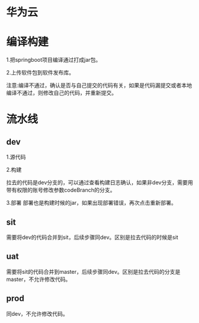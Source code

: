 # 华为云

# 编译构建
1.把springboot项目编译通过打成jar包。

2.上传软件包到软件发布库。

注意:编译不通过，确认是否与自己提交的代码有关，如果是代码漏提交或者本地编译不通过，则修改自己的代码，并重新提交。

# 流水线

## dev

1.源代码

2.构建

拉去的代码是dev分支的，可以通过查看构建日志确认，如果非dev分支，需要用带有权限的账号修改参数codeBranch的分支。

3.部署
部署也是构建时候的jar，如果出现部署错误，再次点击重新部署。

## sit

需要将dev的代码合并到sit，后续步骤同dev。区别是拉去代码的时候是sit

## uat
需要将sit的代码合并到master，后续步骤同dev。区别是拉去代码的分支是master，不允许修改代码。

## prod
同dev，不允许修改代码。

